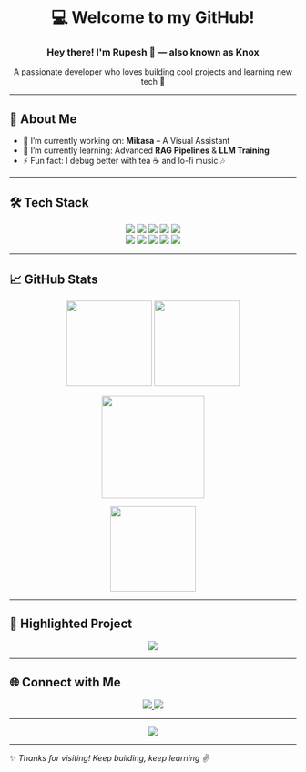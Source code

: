 <h1 align="center">💻 Welcome to my GitHub!</h1>
<h3 align="center">Hey there! I'm <b>Rupesh</b> 👋 — also known as <b>Knox</b></h3>
<p align="center">A passionate developer who loves building cool projects and learning new tech 🚀</p>

---

## 🧠 About Me
- 🔭 I’m currently working on: **Mikasa** – A Visual Assistant  
- 🌱 I’m currently learning: Advanced **RAG Pipelines** & **LLM Training**  
- ⚡ Fun fact: I debug better with tea ☕ and lo-fi music 🎶  

---

## 🛠️ Tech Stack
<p align="center">
  <img src="https://img.shields.io/badge/-HTML5-E34F26?logo=html5&logoColor=white&style=flat" />
  <img src="https://img.shields.io/badge/-CSS3-1572B6?logo=css3&logoColor=white&style=flat" />
  <img src="https://img.shields.io/badge/-JavaScript-F7DF1E?logo=javascript&logoColor=black&style=flat" />
  <img src="https://img.shields.io/badge/-PHP-777BB4?logo=php&logoColor=white&style=flat" />
  <img src="https://img.shields.io/badge/-MySQL-4479A1?logo=mysql&logoColor=white&style=flat" />
  <br/>
  <img src="https://img.shields.io/badge/-Bootstrap-563D7C?logo=bootstrap&logoColor=white&style=flat" />
  <img src="https://img.shields.io/badge/-Java-007396?logo=java&logoColor=white&style=flat" />
  <img src="https://img.shields.io/badge/-Python-3776AB?logo=python&logoColor=white&style=flat" />
  <img src="https://img.shields.io/badge/-Git-F05032?logo=git&logoColor=white&style=flat" />
  <img src="https://img.shields.io/badge/-AWS-FF9900?logo=amazonaws&logoColor=white&style=flat" />
</p>

---

## 📈 GitHub Stats
<p align="center">
  <img src="https://github-readme-stats.vercel.app/api?username=Rupeshs11&show_icons=true&theme=radical" height="150"/>
  <img src="https://github-readme-stats.vercel.app/api/top-langs/?username=Rupeshs11&layout=compact&theme=radical" height="150"/>
</p>

<p align="center">
  <img src="https://github-profile-summary-cards.vercel.app/api/cards/profile-details?username=Rupesh-Satale&theme=radical" height="180"/>
</p>

<p align="center">
  <img src="https://readme-jokes.vercel.app/api?theme=radical" height="150"/>
</p>

---

## 📌 Highlighted Project
<p align="center">
  <a href="https://github.com/ThorVishwajit/Virtual-Assistant-RAG">
    <img src="https://github-readme-stats.vercel.app/api/pin/?username=ThorVishwajit&repo=Virtual-Assistant-RAG&theme=radical" />
  </a>
</p>

---

## 🌐 Connect with Me
<p align="center">
  <a href="https://www.linkedin.com/in/rupesh-satale-647b212a8">
    <img src="https://img.shields.io/badge/-LinkedIn-0077B5?logo=linkedin&logoColor=white" />
  </a>
  <a href="mailto:rbsatale7@gmail.com">
    <img src="https://img.shields.io/badge/-Email-EA4335?logo=gmail&logoColor=white" />
  </a>
</p>

---

<p align="center">
  <img src="https://komarev.com/ghpvc/?username=Rupeshs11&color=blue&style=flat" />
</p>

---

✨ *Thanks for visiting! Keep building, keep learning ✌️*  
